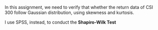In this assignment, we need to verify that whether the return data of CSI 300 follow Gaussian distribution, using skewness and kurtosis.

I use SPSS, instead, to conduct the **Shapiro-Wilk Test**
